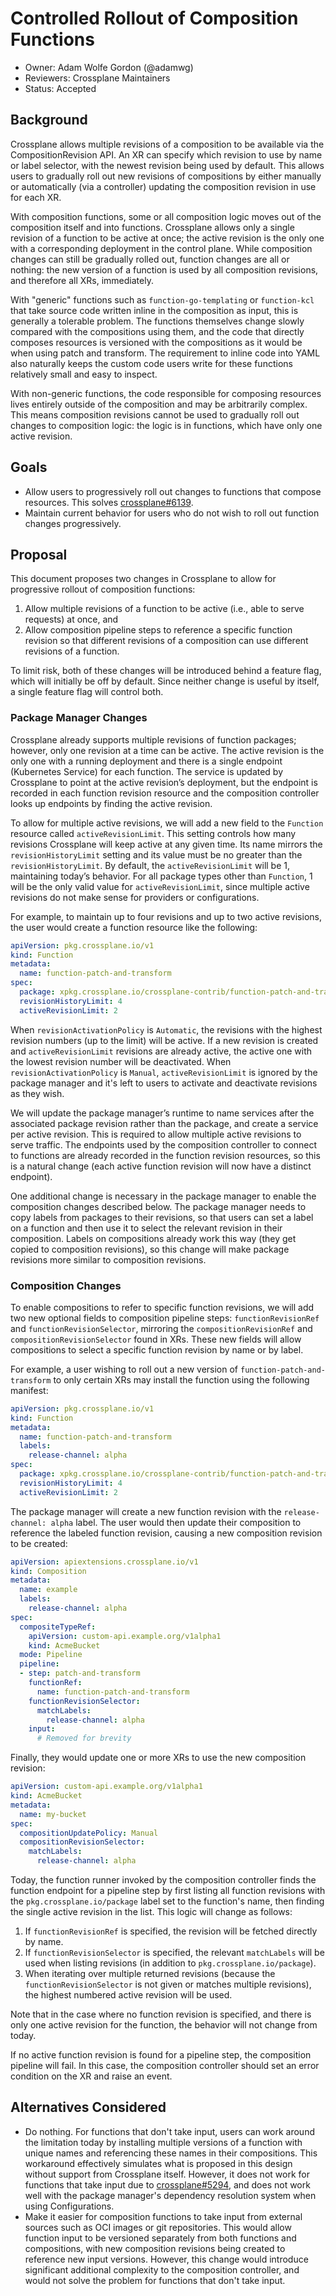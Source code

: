 # Controlled Rollout of Composition Functions

* Owner: Adam Wolfe Gordon (@adamwg)
* Reviewers: Crossplane Maintainers
* Status: Accepted

## Background

Crossplane allows multiple revisions of a composition to be available via the
CompositionRevision API. An XR can specify which revision to use by name or
label selector, with the newest revision being used by default. This allows
users to gradually roll out new revisions of compositions by either manually or
automatically (via a controller) updating the composition revision in use for
each XR.

With composition functions, some or all composition logic moves out of the
composition itself and into functions. Crossplane allows only a single revision
of a function to be active at once; the active revision is the only one with a
corresponding deployment in the control plane. While composition changes can
still be gradually rolled out, function changes are all or nothing: the new
version of a function is used by all composition revisions, and therefore all
XRs, immediately.

With "generic" functions such as `function-go-templating` or `function-kcl` that
take source code written inline in the composition as input, this is generally a
tolerable problem. The functions themselves change slowly compared with the
compositions using them, and the code that directly composes resources is
versioned with the compositions as it would be when using patch and
transform. The requirement to inline code into YAML also naturally keeps the
custom code users write for these functions relatively small and easy to
inspect.

With non-generic functions, the code responsible for composing resources lives
entirely outside of the composition and may be arbitrarily complex. This means
composition revisions cannot be used to gradually roll out changes to
composition logic: the logic is in functions, which have only one active
revision.

## Goals

* Allow users to progressively roll out changes to functions that compose
  resources. This solves [crossplane#6139].
* Maintain current behavior for users who do not wish to roll out function
  changes progressively.

## Proposal

This document proposes two changes in Crossplane to allow for progressive
rollout of composition functions:

1. Allow multiple revisions of a function to be active (i.e., able to serve
   requests) at once, and
2. Allow composition pipeline steps to reference a specific function revision so
   that different revisions of a composition can use different revisions of a
   function.

To limit risk, both of these changes will be introduced behind a feature flag,
which will initially be off by default. Since neither change is useful by
itself, a single feature flag will control both.

### Package Manager Changes

Crossplane already supports multiple revisions of function packages; however,
only one revision at a time can be active. The active revision is the only one
with a running deployment and there is a single endpoint (Kubernetes Service)
for each function. The service is updated by Crossplane to point at the active
revision’s deployment, but the endpoint is recorded in each function revision
resource and the composition controller looks up endpoints by finding the active
revision.

To allow for multiple active revisions, we will add a new field to the
`Function` resource called `activeRevisionLimit`. This setting controls how many
revisions Crossplane will keep active at any given time. Its name mirrors the
`revisionHistoryLimit` setting and its value must be no greater than the
`revisionHistoryLimit`. By default, the `activeRevisionLimit` will be 1,
maintaining today’s behavior. For all package types other than `Function`, 1
will be the only valid value for `activeRevisionLimit`, since multiple active
revisions do not make sense for providers or configurations.

For example, to maintain up to four revisions and up to two active revisions,
the user would create a function resource like the following:

```yaml
apiVersion: pkg.crossplane.io/v1
kind: Function
metadata:
  name: function-patch-and-transform
spec:
  package: xpkg.crossplane.io/crossplane-contrib/function-patch-and-transform:v0.8.2
  revisionHistoryLimit: 4
  activeRevisionLimit: 2
```

When `revisionActivationPolicy` is `Automatic`, the revisions with the highest
revision numbers (up to the limit) will be active. If a new revision is created
and `activeRevisionLimit` revisions are already active, the active one with the
lowest revision number will be deactivated. When `revisionActivationPolicy` is
`Manual`, `activeRevisionLimit` is ignored by the package manager and it's left
to users to activate and deactivate revisions as they wish.

We will update the package manager’s runtime to name services after the
associated package revision rather than the package, and create a service per
active revision. This is required to allow multiple active revisions to serve
traffic. The endpoints used by the composition controller to connect to
functions are already recorded in the function revision resources, so this is a
natural change (each active function revision will now have a distinct
endpoint).

One additional change is necessary in the package manager to enable the
composition changes described below. The package manager needs to copy labels
from packages to their revisions, so that users can set a label on a function
and then use it to select the relevant revision in their composition. Labels on
compositions already work this way (they get copied to composition revisions),
so this change will make package revisions more similar to composition
revisions.

### Composition Changes

To enable compositions to refer to specific function revisions, we will add two
new optional fields to composition pipeline steps: `functionRevisionRef` and
`functionRevisionSelector`, mirroring the `compositionRevisionRef` and
`compositionRevisionSelector` found in XRs. These new fields will allow
compositions to select a specific function revision by name or by label.

For example, a user wishing to roll out a new version of
`function-patch-and-transform` to only certain XRs may install the function
using the following manifest:

```yaml
apiVersion: pkg.crossplane.io/v1
kind: Function
metadata:
  name: function-patch-and-transform
  labels:
    release-channel: alpha
spec:
  package: xpkg.crossplane.io/crossplane-contrib/function-patch-and-transform:v0.8.2
  revisionHistoryLimit: 4
  activeRevisionLimit: 2
```

The package manager will create a new function revision with the
`release-channel: alpha` label. The user would then update their composition to
reference the labeled function revision, causing a new composition revision to
be created:

```yaml
apiVersion: apiextensions.crossplane.io/v1
kind: Composition
metadata:
  name: example
  labels:
    release-channel: alpha
spec:
  compositeTypeRef:
    apiVersion: custom-api.example.org/v1alpha1
    kind: AcmeBucket
  mode: Pipeline
  pipeline:
  - step: patch-and-transform
    functionRef:
      name: function-patch-and-transform
    functionRevisionSelector:
      matchLabels:
        release-channel: alpha
    input:
      # Removed for brevity
```

Finally, they would update one or more XRs to use the new composition revision:

```yaml
apiVersion: custom-api.example.org/v1alpha1
kind: AcmeBucket
metadata:
  name: my-bucket
spec:
  compositionUpdatePolicy: Manual
  compositionRevisionSelector:
    matchLabels:
      release-channel: alpha
```

Today, the function runner invoked by the composition controller finds the
function endpoint for a pipeline step by first listing all function revisions
with the `pkg.crossplane.io/package` label set to the function's name, then
finding the single active revision in the list. This logic will change as
follows:

1. If `functionRevisionRef` is specified, the revision will be fetched directly
   by name.
2. If `functionRevisionSelector` is specified, the relevant `matchLabels` will
   be used when listing revisions (in addition to `pkg.crossplane.io/package`).
3. When iterating over multiple returned revisions (because the
   `functionRevisionSelector` is not given or matches multiple revisions), the
   highest numbered active revision will be used.

Note that in the case where no function revision is specified, and there is only
one active revision for the function, the behavior will not change from today.

If no active function revision is found for a pipeline step, the composition
pipeline will fail. In this case, the composition controller should set an error
condition on the XR and raise an event.

## Alternatives Considered

* Do nothing. For functions that don't take input, users can work around the
  limitation today by installing multiple versions of a function with unique
  names and referencing these names in their compositions. This workaround
  effectively simulates what is proposed in this design without support from
  Crossplane itself. However, it does not work for functions that take input due
  to [crossplane#5294], and does not work well with the package manager's
  dependency resolution system when using Configurations.
* Make it easier for composition functions to take input from external sources
  such as OCI images or git repositories. This would allow function input to be
  versioned separately from both functions and compositions, with new
  composition revisions being created to reference new input versions. However,
  this change would introduce significant additional complexity to the
  composition controller, and would not solve the problem for functions that
  don't take input.

[crossplane#6139]: https://github.com/crossplane/crossplane/issues/6139
[crossplane#5294]: https://github.com/crossplane/crossplane/issues/5294
